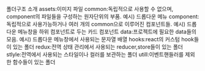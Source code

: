 폴더구조 소개
assets:이미지 파일
common:독립적으로 사용할 수 없으며, component의 파일들을 구성하는 원자단위의 부품. 예시) 드롭다운 메뉴
component:독립적으로 사용가능하거나 여러 개의 common으로 이루어진 컴포넌트들. 예시) 드롭다운 메뉴창을 하위 컴포넌트로 두는 카드 컴포넌트
data:프로젝트에 필요한 data들의 모음. 예시) 드롭다운 메뉴창에서 사용되는 문자열 배열
hooks:react의 커스텀 hook들이 있는 폴더
redux:전역 상태 관리에서 사용되는 reducer,store들이 있는 폴더
stlyle:전역에서 사용되는 스타일이나 컬러를 보관하는 폴더
utill:이벤트핸들러를 제외한 함수들이 있는 폴더

